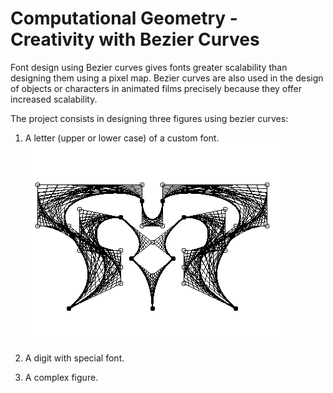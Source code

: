 # Computational Geometry - Creativity with Bezier Curves

Font design using Bezier curves gives fonts greater scalability than designing them using a pixel map. Bezier curves are also used in the design of objects or characters in animated films precisely because they offer increased scalability.

The project consists in designing three figures using bezier curves:

1. A letter (upper or lower case) of a custom font.
![Letter M](LiteraPoligon.PNG)
2. A digit with special font.

3. A complex figure.
